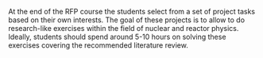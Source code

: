 At the end of the RFP course the students select from a set of project tasks based on their own interests. The goal of these projects is to allow to do research-like exercises within the field of nuclear and reactor physics. Ideally, students should spend around 5-10 hours on solving these exercises covering the recommended literature review.
